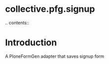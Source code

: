 collective.pfg.signup
=====================

.. contents::

Introduction
============

A PloneFormGen adapter that saves signup form
